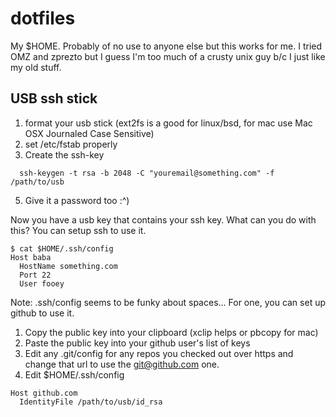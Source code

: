 dotfiles
========
My $HOME.  Probably of no use to anyone else but this works for me.  I tried OMZ and zprezto but I guess I'm too much of a crusty unix guy b/c I just like my old stuff.

USB ssh stick
-------------
1. format your usb stick (ext2fs is a good for linux/bsd, for mac use Mac OSX Journaled Case Sensitive)
2. set /etc/fstab properly 
3. Create the ssh-key

```
  ssh-keygen -t rsa -b 2048 -C "youremail@something.com" -f /path/to/usb
```

5. Give it a password too :^)

Now you have a usb key that contains your ssh key.  What can you do with this?
You can setup ssh to use it.

```
$ cat $HOME/.ssh/config
Host baba
  HostName something.com
  Port 22
  User fooey

```

Note: .ssh/config seems to be funky about spaces...
For one, you can set up github to use it.

1. Copy the public key into your clipboard (xclip helps or pbcopy for mac)
2. Paste the public key into your github user's list of keys
3. Edit any .git/config for any repos you checked out over https and change that url to use the git@github.com one.
4. Edit $HOME/.ssh/config

```
Host github.com
  IdentityFile /path/to/usb/id_rsa
```


